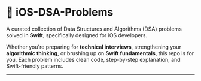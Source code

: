# 📱 iOS-DSA-Problems

A curated collection of Data Structures and Algorithms (DSA) problems solved in **Swift**, specifically designed for iOS developers.

Whether you're preparing for **technical interviews**, strengthening your **algorithmic thinking**, or brushing up on **Swift fundamentals**, this repo is for you. Each problem includes clean code, step-by-step explanation, and Swift-friendly patterns.

---
